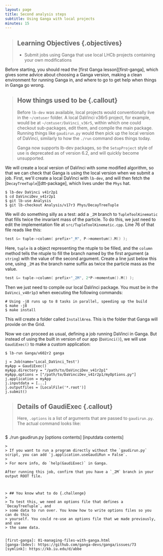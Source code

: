 ```yaml
---
layout: page
title: Second analysis steps
subtitle: Using Ganga with local projects
minutes: 15
---
```


> ## Learning Objectives {.objectives}
>
> * Submit jobs using Ganga that use local LHCb projects containing your own
>   modifications

Before starting, you should read the [first Ganga lesson][first-ganga], which
gives some advice about choosing a Ganga version, making a clean environment
for running Ganga in, and where to go to get help when things in Ganga go
wrong.


> ## How things used to be {.callout}
>
> Before `lb-dev` was available, local projects would conventionally live in
> the `~/cmtuser` folder. A local DaVinci v36r5 project, for example, would be
> at `~/cmtuser/DaVinci_v36r5`, within which one could checkout sub-packages,
> edit them, and compile the main package. Running things like `gaudirun.py`
> would then pick up the local version of DaVinci, similarly to how the `./run`
> command does things today.
>
> Ganga now supports lb-dev packages, so the `SetupProject` style of use is deprecated as of
> version 6.2, and will quickly become unsupported.

We will create a local version of DaVinci with some modified algorithm, so that
we can check that Ganga is using the local version when we submit a job.
First, we'll create a local DaVinci with `lb-dev`, and will then fetch the
[`DecayTreeTuple`][dtt-package], which lives under the `Phys` hat.

```shell
$ lb-dev DaVinci v41r2p1
$ cd DaVinciDev_v41r2p1
$ git lb-use Analysis
$ git lb-checkout Analysis/v17r3 Phys/DecayTreeTuple
```

We will do something silly as a test: add a `_2M` branch to
`TupleToolKinematic` that fills twice the invariant mass of the particle. To do
this, we just need to edit the implementation file at
`src/TupleToolKinematic.cpp`.
Line 76 of that file reads like this:

```cpp
test &= tuple->column( prefix+"_M", P->momentum().M() );
```

Here, `tuple` is a object representing the ntuple to be filled, and the
`column` method tells the ntuple to fill the branch named by the first argument
(a `string`) with the value of the second argument.
Create a line just below this one, using `_2M` as the branch name suffix as
twice the particle mass as the value.

```cpp
test &= tuple->column( prefix+"_2M", 2*P->momentum().M() );
```

Then we just need to compile our local DaVinci package. You must be in the
`DaVinci_v40r1p3` when executing the following commands:

```shell
# Using -j8 runs up to 8 tasks in parallel, speeding up the build
$ make -j8
$ make install
```

This will create a folder called `InstallArea`. This is the folder that Ganga will provide on the Grid.

Now we can proceed as usual, defining a job running DaVinci in Ganga. But instead of
using the built in version of our app (`DaVinci()`), we will use `GaudiExec()` to make a
custom application:

```shell
$ lb-run Ganga/v602r2 ganga
```

```
j = Job(name='Local_DaVinci_Test')
myApp = GaudiExec()
myApp.directory = "/path/to/DaVinciDev_v41r2p1"
myApp.options = ["/path/to/DaVinciDev_v41r2p1/myOptions.py"]
j.application = myApp
j.inputdata = [...]
j.outputfiles = [LocalFile('*.root')]
j.submit()
```

> ## Details of GaudiExec {.callout}
>
> Here, `.options` is a list of arguments that are passed to `gaudirun.py`. The actual command
> looks like:
>
> ```bash
$ ./run gaudirun.py [options contents] [inputdata contents]
```
>
> If you want to run a program directly without the `gaudirun.py` script, you can add `j.application.useGaudiRun = False`.
>
> For more info, do `help(GaudiExec)` in Ganga.

After running this job, confirm that you have a `_2M` branch in your output ROOT file.



> ## You know what to do {.challenge}
>
> To test this, we need an options file that defines a `DecayTreeTuple`, and
> some data to run over. You know how to write options files so you can do this
> yourself. You could re-use an options file that we made previously, and use
> the same data.


[first-ganga]: 01-managing-files-with-ganga.html
[ganga-lbdev]: https://github.com/ganga-devs/ganga/issues/73
[symlink]: https://kb.iu.edu/d/abbe
